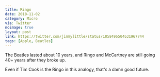 ```yaml
---
title: Ringo
date: 2018-11-02
category: Micro
via: Twitter
noimage: true
layout: post
link: https://twitter.com/jimmylittle/status/1058496504631967744
tags: [Apple, Beatles]
---
```

The Beatles lasted about 10 years, and Ringo and McCartney are still going 40+ years after they broke up. 

Even if Tim Cook is the Ringo in this analogy, that's a damn good future.
